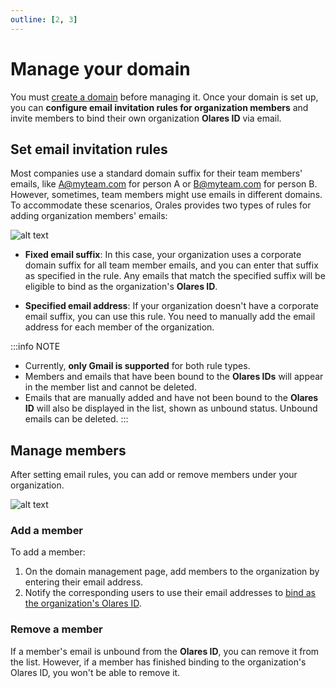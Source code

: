 ```yaml
---
outline: [2, 3]
---
```


# Manage your domain

You must [create a domain](host-domain.md) before managing it. Once your domain is set up, you can **configure email invitation rules for organization members** and invite members to bind their own organization **Olares ID** via email.

## Set email invitation rules

Most companies use a standard domain suffix for their team members' emails, like A@myteam.com for person A or B@myteam.com for person B. However, sometimes, team members might use emails in different domains. To accommodate these scenarios, Orales provides two types of rules for adding organization members' emails:

![alt text](/images/how-to/space/set_rule.jpg)

- **Fixed email suffix**: In this case, your organization uses a corporate domain suffix for all team member emails, and you can enter that suffix as specified in the rule. Any emails that match the specified suffix will be eligible to bind as the organization's **Olares ID**.

- **Specified email address**: If your organization doesn't have a corporate email suffix, you can use this rule. You need to manually add the email address for each member of the organization.

:::info NOTE
- Currently, **only Gmail is supported** for both rule types.
- Members and emails that have been bound to the **Olares IDs** will appear in the member list and cannot be deleted.
- Emails that are manually added and have not been bound to the **Olares ID** will also be displayed in the list, shown as unbound status. Unbound emails can be deleted.
:::

## Manage members

After setting email rules, you can add or remove members under your organization.

![alt text](/images/how-to/space/management_members.jpg)

### Add a member

To add a member:

1. On the domain management page, add members to the organization by entering their email address.
2. Notify the corresponding users to use their email addresses to [bind as the organization's Olares ID](../get-started/create-terminus-name.md#).

### Remove a member

If a member's email is unbound from the **Olares ID**, you can remove it from the list. However, if a member has finished binding to the organization's Olares ID, you won't be able to remove it.